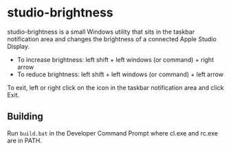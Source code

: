# studio-brightness

studio-brightness is a small Windows utility that sits in the taskbar notification area and changes the brightness of a connected Apple Studio Display.

- To increase brightness: left shift + left windows (or command) + right arrow
- To reduce brightness: left shift + left windows (or command) + left arrow

To exit, left or right click on the icon in the taskbar notification area and click Exit.

## Building

Run `build.bat` in the Developer Command Prompt where cl.exe and rc.exe are in PATH.
